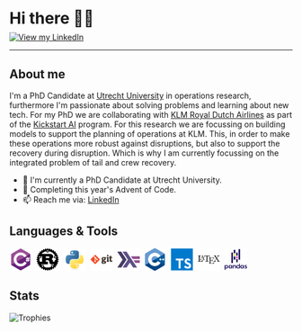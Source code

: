 <div id="header">
    <h1 style="border-bottom: none; margin-bottom: 8px;">Hi there 👋🏻</h1>
    <a href="https://linkedin.com/in/philip-de-bruin">
        <img src="https://img.shields.io/badge/LinkedIn-0077B5?style=for-the-badge&logo=linkedin&logoColor=white" alt="View my LinkedIn" />
    </a>
</div>

---

## About me
I'm a PhD Candidate at [Utrecht University](https://www.uu.nl) in operations research, furthermore I'm passionate about solving problems and learning about new tech.
For my PhD we are collaborating with [KLM Royal Dutch Airlines](https://www.klm.com) as part of the [Kickstart AI](https://www.kickstart.ai/) program.
For this research we are focussing on building models to support the planning of operations at KLM. This, in order to make these operations more robust against disruptions, but also to support the recovery during disruption.
Which is why I am currently focussing on the integrated problem of tail and crew recovery.

- 🔭 I'm currently a PhD Candidate at Utrecht University.
- 🌱 Completing this year's Advent of Code.
- 📫 Reach me via: [LinkedIn](https://linkedin.com/in/philip-de-bruin)


## Languages & Tools
<img
    src="https://raw.githubusercontent.com/devicons/devicon/master/icons/csharp/csharp-original.svg"
    width="40" alt="C#"
/>&nbsp;
<img
    src="https://raw.githubusercontent.com/devicons/devicon/master/icons/rust/rust-plain.svg"
    width="40" alt="Rust"
/>&nbsp;
<img
    src="https://raw.githubusercontent.com/devicons/devicon/master/icons/python/python-original.svg"
    width="40" alt="Python"
/>&nbsp;
<img
    src="https://raw.githubusercontent.com/devicons/devicon/master/icons/git/git-original-wordmark.svg"
    width="40" alt="Git"
/>&nbsp;
<img
    src="https://raw.githubusercontent.com/devicons/devicon/master/icons/haskell/haskell-original.svg"
    width="40" alt="Haskell"
/>&nbsp;
<img
    src="https://raw.githubusercontent.com/devicons/devicon/master/icons/cplusplus/cplusplus-original.svg"
    width="40" alt="C++"
/>&nbsp;
<img
    src="https://raw.githubusercontent.com/devicons/devicon/master/icons/typescript/typescript-original.svg"
    width="40" alt="TypeScript"
/>&nbsp;
<img
    src="https://raw.githubusercontent.com/devicons/devicon/master/icons/latex/latex-original.svg"
    width="40" alt="LaTeX"
/>&nbsp;
<img
    src="https://raw.githubusercontent.com/devicons/devicon/master/icons/pandas/pandas-original-wordmark.svg"
    width="40" alt="Pandas"
/>&nbsp;

## Stats
![Trophies](https://github-profile-trophy.vercel.app/?username=philipdb&no-frame=true&column=-1&theme=onestar)
